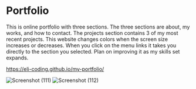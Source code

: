 # Portfolio

This is online portfolio with three sections. The three sections are about, my works, and how to contact.
The projects section contains 3 of my most recent projects. This website changes colors when the screen size increases or decreases. 
When you click on the menu links it takes you directly to the section you selected. Plan on improving it as my skills set expands. 

 https://eli-coding.github.io/my-portfolio/


![Screenshot (111)](https://user-images.githubusercontent.com/80432031/151683869-869f3946-5d6b-4c23-9f05-5719c36c80de.png)
![Screenshot (112)](https://user-images.githubusercontent.com/80432031/151683864-4d653d6a-44d4-444a-aae3-e0803692c32c.png)
